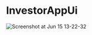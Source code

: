 # InvestorAppUi
![Screenshot at Jun 15 13-22-32](https://github.com/shitiz4553/InvestorAppUi/assets/98811765/966f92c8-cb28-4894-b9d9-a22b427bd88f)
